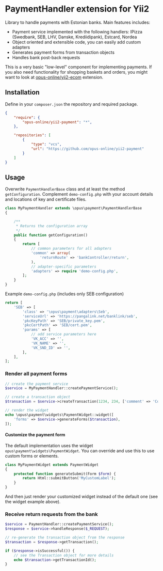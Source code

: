 PaymentHandler extension for Yii2
============

Library to handle payments with Estonian banks. Main features includes:
- Payment service implemented with the following handlers: IPizza (Swedbank, SEB, LHV, Danske, Krediidipank), Estcard, Nordea
- Object oriented and extensible code, you can easily add custom adapters
- Generates payment forms from transaction objects
- Handles bank post-back requests

This is a very basic "low-level" component for implementing payments. If you also need functionality for shopping baskets and orders, you might want to look at [opus-online/yii2-ecom](https://github.com/opus-online/yii2-ecom) extension.

## Installation
Define in your `composer.json` the repository and required package. 
```json
{
	"require": {
		"opus-online/yii2-payment": "*",
	},

	"repositories": [
		{
			"type": "vcs",
			"url": "https://github.com/opus-online/yii2-payment"
		}
	]
}
```

## Usage
Overwrite `PaymentHandlerBase` class and at least the method `getConfiguration`. Complement `demo-config.php` with your account details and locations of key and certificate files.  
```php
class MyPaymentHandler extends \opus\payment\PaymentHandlerBase
{

    /**
     * Returns the configuration array
     */
    public function getConfiguration()
    {
        return [
            // common parameters for all adapters
            'common' => array(
                'returnRoute' => 'bankController/return',
            ),
            // adapter-specific parameters
            'adapters' => require 'demo-config.php',
        ];
    }
}
```
Example `demo-config.php` (includes only SEB configuration)
```php
return [
    'SEB' => [
        'class' => '\opus\payment\adapters\Seb',
        'serviceUrl' => 'https://pangalink.net/banklink/seb',
        'pkcKeyPath' => 'SEB/private_key.pem',
        'pkcCertPath' => 'SEB/cert.pem',
        'params' => [
            // add service parameters here
            'VK_ACC' => '',
            'VK_NAME' => '',
            'VK_SND_ID' => '',
        ],
    ],
];
```

### Render all payment forms
```php
// create the payment service
$service = MyPaymentHandler::createPaymentService();

// create a transaction object
$transaction = $service->createTransaction(1234, 234, ['comment' => 'Comment']);

// render the widget
echo \opus\payment\widgets\PaymentWidget::widget([
    'forms' => $service->generateForms($transaction),
]);

```
#### Customize the payment form
The default implementation uses the widget `opus\payment\widgets\PaymentWidget`. You can override and use this to use custom forms or elements. 
```php
class MyPaymentWidget extends PaymentWidget
{
    protected function generateSubmit(Form $form) {
        return Html::submitButton('MyCustomLabel');
    }
}
```

And then just render your customized widget instead of the default one (see the widget example above).

### Receive return requests from the bank
```php
$service = PaymentHandler::createPaymentService();
$response = $service->handleResponse($_REQUEST);

// re-generate the transaction object from the response
$transaction = $response->getTransaction();

if ($response->isSuccessful()) {
	// see the Transaction object for more details
	echo $transaction->getTransactionId();
}
```

